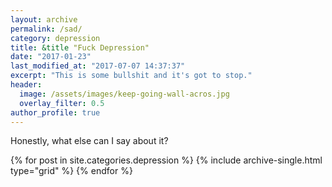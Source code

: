 ```yaml
---
layout: archive
permalink: /sad/
category: depression
title: &title "Fuck Depression"
date: "2017-01-23"
last_modified_at: "2017-07-07 14:37:37"
excerpt: "This is some bullshit and it's got to stop."
header:
  image: /assets/images/keep-going-wall-acros.jpg
  overlay_filter: 0.5
author_profile: true
---
```


Honestly, what else can I say about it?

{% for post in site.categories.depression %}
  {% include archive-single.html type="grid" %}
{% endfor %}
